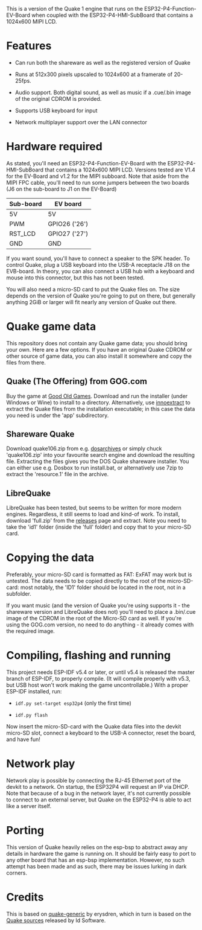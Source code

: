 This is a version of the Quake 1 engine that runs on the ESP32-P4-Function-EV-Board 
when coupled with the ESP32-P4-HMI-SubBoard that contains a 1024x600 MIPI LCD. 

Features
========

 * Can run both the shareware as well as the registered version of Quake

 * Runs at 512x300 pixels upscaled to 1024x600 at a framerate of 20-25fps.

 * Audio support. Both digital sound, as well as music if a .cue/.bin image of the
   original CDROM is provided.

 * Supports USB keyboard for input

 * Network multiplayer support over the LAN connector


Hardware required
=================

As stated, you'll need an ESP32-P4-Function-EV-Board with the ESP32-P4-HMI-SubBoard that 
contains a 1024x600 MIPI LCD. Versions tested are V1.4 for the EV-Board and v1.2 for the MIPI
subboard. Note that aside from the MIPI FPC cable, you'll need to run some jumpers between
the two boards (J6 on the sub-board to J1 on the EV-Board)

| Sub-board | EV board      |
| --------- | ------------- |
| 5V        | 5V            |
| PWM       | GPIO26 ('26') |
| RST_LCD   | GPIO27 ('27') |
| GND       | GND           |

If you want sound, you'll have to connect a speaker to the SPK header. To control Quake,
plug a USB keyboard into the USB-A receptacle J18 on the EVB-board. In theory, you can
also connect a USB hub with a keyboard and mouse into this connector, but this has not
been tested.

You will also need a micro-SD card to put the Quake files on. The size depends on the 
version of Quake you're going to put on there, but generally anything 2GiB or larger 
will fit nearly any version of Quake out there.

Quake game data
===============

This repository does not contain any Quake game data; you should bring your own. Here
are a few options. If you have an original Quake CDROM or other source of game
data, you can also install it somewhere and copy the files from there.

Quake (The Offering) from GOG.com
---------------------------------

Buy the game at [Good Old Games](https://www.gog.com/en/game/quake_the_offering). Download 
and run the installer (under Windows or Wine) to install to a directory. Alternatively, use 
[innoextract](https://constexpr.org/innoextract/) to extract the Quake files from the 
installation executable; in this case the data you need is under the 'app' subdirectory.

Shareware Quake
---------------

Download quake106.zip from e.g. [dosarchives](https://www.dosgamesarchive.com/file/quake/quake106/)
or simply chuck 'quake106.zip' into your favourite search engine and download the resulting
file. Extracting the files gives you the DOS Quake shareware installer. You can either use 
e.g. Dosbox to run install.bat, or alternatively use 7zip to extract the 'resource.1' file
in the archive.

LibreQuake
----------

LibreQuake has been tested, but seems to be written for more modern engines. Regardless, 
it still seems to load and kind-of work. To install, download 'full.zip' from the
[releases](https://github.com/lavenderdotpet/LibreQuake/releases) page and extract.
Note you need to take the 'id1' folder (inside the 'full' folder) and copy that to your
micro-SD card.

Copying the data
================

Preferably, your micro-SD card is formatted as FAT: ExFAT may work but is untested. The
data needs to be copied directly to the root of the micro-SD-card: most notably, the 'ID1'
folder should be located in the root, not in a subfolder.

If you want music (and the version of Quake you're using supports it - the shareware version
and LibreQuake does not) you'll need to place a .bin/.cue image of the CDROM in the root
of the Micro-SD card as well. If you're using the GOG.com version, no need to do anything - it 
already comes with the required image.

Compiling, flashing and running
===============================

This project needs ESP-IDF v5.4 or later, or until v5.4 is released the master branch of ESP-IDF,
to properly compile. (It will compile properly with v5.3, but USB host won't work making the
game uncontrollable.) With a proper ESP-IDF installed, run:

- ``idf.py set-target esp32p4`` (only the first time)

- ``idf.py flash``

Now insert the micro-SD-card with the Quake data files into the devkit micro-SD slot,
connect a keyboard to the USB-A connector, reset the board, and have fun!


Network play
============

Network play is possible by connecting the RJ-45 Ethernet port of the devkit to a network.
On startup, the ESP32P4 will request an IP via DHCP. Note that because of a bug in the
network layer, it's not currently possible to connect to an external server, but Quake 
on the ESP32-P4 is able to act like a server itself.


Porting
=======

This version of Quake heavily relies on the esp-bsp to abstract away any details in hardware
the game is running on. It should be fairly easy to port to any other board that has an esp-bsp
implementation. However, no such attempt has been made and as such, there may be issues lurking
in dark corners.

Credits
=======

This is based on [quake-generic](https://github.com/erysdren/quakegeneric) by erysdren, which 
in turn is based on the [Quake sources](https://github.com/id-Software/Quake) released by 
Id Software.




